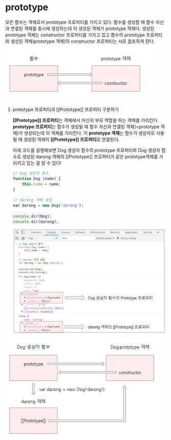 # prototype

모든 함수는 객체로서 prototype 프로퍼티를 가지고 있다.  함수를 생성할 때 함수 자신과 연결된 객체를 동시에 생성하는데 이 생성된 객체가 prototype 객체다. 생성된 prototype 객체는 constructor 프로퍼티를 가지고 있고 함수의 prototype 프로퍼티와 생성된 객체(prototype 객체)의 constructor 프로퍼티는 서로 참조하게 된다.

![prototype](images/prototype/prototype1.PNG)



1. prototype 프로퍼티과  [[Prototype]] 프로퍼티 구분하기

   **[[Prototype]] 프로퍼티**는 객체에서 자신의 부모 역할을 하는 객체를 가리킨다. **prototype 프로퍼티**는 함수가 생성될 때 함수 자신과 연결된 객체(=prototype 객체)가 생성되는데 이 객체를 가리킨다.  이 **prototype 객체**는 함수가 생성자로 사용될 때 생성된 객체의 **[[Prototype]] 프로퍼티**로 연결된다. 

   

   아래 코드를 실행해보면 Dog 생성자 함수의 prototype 프로퍼티와 Dog 생성자 함수로 생성된 darong 객체의 [[Prototype]] 프로퍼티가 같은 prototype객체를 가리키고 있는 걸 알 수 있다!

    

   ```javascript
   // Dog 생성자 함수
   function Dog (name) {
       this.name = name;
   }
   
   // darong 객체 생성
   var darong = new Dog('darong');
   
   console.dir(Dog);
   console.dir(darong);
   ```

   

   ![prototype2](images/prototype/prototype2.PNG)

   

![prototype](images/prototype/prototype3.PNG)

